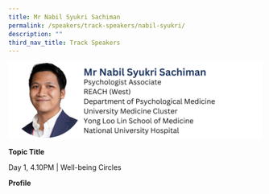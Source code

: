 ```yaml
---
title: Mr Nabil Syukri Sachiman
permalink: /speakers/track-speakers/nabil-syukri/
description: ""
third_nav_title: Track Speakers
---
```

<div style="display: flex; flex-wrap: wrap;">
  <div style="flex-basis: 100%; max-width: 100%;">
    <img alt="track speakers 1" src="/images/SpeakersPhoto/nabilsyukri.png">
  </div>
	</div>

<b>Topic Title</b>

<p id="left">Day 1, 4.10PM | Well-being Circles</p>

<b>Profile</b>	